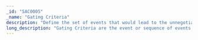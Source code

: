 ```yaml
---
_id: "SAC0005"
_name: "Gating Criteria"
description: "Define the set of events that would lead to the unnegotiable pause or conclusion to the operation."
long_description: "Gating Criteria are the event or sequence of events that are agreed to be the unnegotiable immediate pause or end to the operation. Sometimes, these events include the successful completion of the agreed upon operational objectives. Other times, these events may signify the operation has reached a hard stop. This stop is often necessary because future operational safety cannot be guaranteed. Alternatively, the operation may need to end because events have occurred that outweigh the agreed upon acceptable risk. Finally, it may just be that if the adversary operates any longer, they may learn something the defender doesn’t want them to know.  Multiple parties from the technical operations, threat intel, legal, and management perspectives should be included when defining Gating Criteria. For example, if an adversary begins to use the engagement environment as a platform to operate against other targets, stakeholders may decide that the operation must be suspended until the unacceptable traffic can be blocked. Defining the operational Gating Criteria is an essential step to ensure operational safety."
---
```

